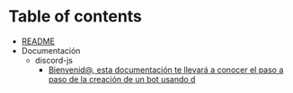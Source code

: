 # Table of contents

* [README](README.md)
* Documentación
  * discord-js
    * [Bienvenid@, esta documentación te llevará a conocer el paso a paso de la creación de un bot usando d](docs/discord-js/index.md)

